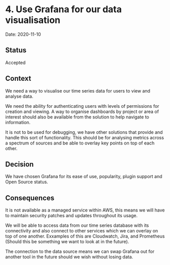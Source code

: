 # 4. Use Grafana for our data visualisation

Date: 2020-11-10

## Status

Accepted

## Context

We need a way to visualise our time series data for users to view and analyse data.

We need the ability for authenticating users with levels of permissions for creation and viewing. A way to organise dashboards by project or area of interest should also be available from the solution to help navigate to information.

It is not to be used for debugging, we have other solutions that provide and handle this sort of functionality. This should be for analysing metrics across a spectrum of sources and be able to overlay key points on top of each other.

## Decision

We have chosen Grafana for its ease of use, popularity, plugin support and Open Source status.

## Consequences

It is not available as a managed service within AWS, this means we will have to maintain security patches and updates throughout its usage.

We will be able to access data from our time series database with its connectivity and also connect to other services which we can overlay on top of one another. Exxamples of this are Cloudwatch, Jira, and Prometheus (Should this be something we want to look at in the future).

The connection to the data source means we can swap Grafana out for another tool in the future should we wish without losing data.

